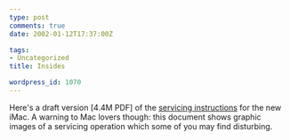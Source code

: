 ```yaml
---
type: post
comments: true
date: 2002-01-12T17:37:00Z

tags:
- Uncategorized
title: Insides

wordpress_id: 1070
---
```


Here's a draft version [4.4M PDF] of the [servicing instructions](http://homepage.mac.com/WebObjects/FileSharing.woa/wa/default?user=registereduser&templatefn=FileSharing1.html&xmlfn=TKDocument.1.xml&sitefn=RootSite.xml&aff=consumer&cty=US&lang=e) for the new iMac. A warning to Mac lovers though: this document shows graphic images of a servicing operation which some of you may find disturbing.
